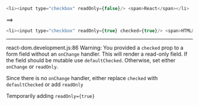 

```js
<li><input type="checkbox" readOnly={false}/> <span>React</span></li>
```
==> 
```js
<li><input type="checkbox" readOnly={true} checked={true}/> <span>HTML&CSS</span></li>
```

---

react-dom.development.js:86 Warning: You provided a `checked` prop to a form field without an `onChange` handler. This will render a read-only field. If the field should be mutable use `defaultChecked`. Otherwise, set either `onChange` or `readOnly`.

Since there is no `onChange` handler, either replace `checked` with `defaultChecked` or add `readOnly`

Temporarily adding `readOnly={true}`